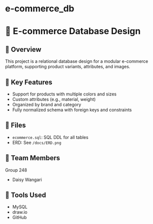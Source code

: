 # e-commerce_db
# 🛒 E-commerce Database Design

## 📘 Overview
This project is a relational database design for a modular e-commerce platform, supporting product variants, attributes, and images.

## 📌 Key Features
- Support for products with multiple colors and sizes
- Custom attributes (e.g., material, weight)
- Organized by brand and category
- Fully normalized schema with foreign keys and constraints

## 📁 Files
- `ecommerce.sql`: SQL DDL for all tables
- ERD: See `/docs/ERD.png`

## 🧠 Team Members
Group 248
- Daisy Wangari

## 💬 Tools Used
- MySQL
- draw.io
- GitHub
